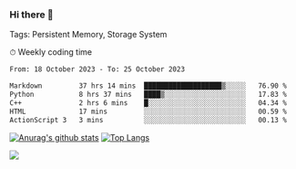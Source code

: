 ### Hi there 👋

Tags: Persistent Memory, Storage System

<!--

[![Anurag's github stats](https://github-readme-stats.vercel.app/api?username=wwyf)](https://github.com/anuraghazra/github-readme-stats)

[![Anurag's github stats](https://github-readme-stats.vercel.app/api?username=wwyf&count_private=true)](https://github.com/anuraghazra/github-readme-stats)


[![Top Langs](https://github-readme-stats.vercel.app/api/top-langs/?username=wwyf&count_private=true&&hide=jupyter%20notebook,html)](https://github.com/anuraghazra/github-readme-stats)



-->


⏱ Weekly coding time

<!--START_SECTION:waka-->

```txt
From: 18 October 2023 - To: 25 October 2023

Markdown         37 hrs 14 mins  ███████████████████▒░░░░░   76.90 %
Python           8 hrs 37 mins   ████▒░░░░░░░░░░░░░░░░░░░░   17.83 %
C++              2 hrs 6 mins    █░░░░░░░░░░░░░░░░░░░░░░░░   04.34 %
HTML             17 mins         ░░░░░░░░░░░░░░░░░░░░░░░░░   00.59 %
ActionScript 3   3 mins          ░░░░░░░░░░░░░░░░░░░░░░░░░   00.13 %
```

<!--END_SECTION:waka-->



[![Anurag's github stats](https://github-readme-stats.vercel.app/api?username=wwyf&count_private=true&show_icons=true&hide_border=true)](https://github.com/anuraghazra/github-readme-stats) [![Top Langs](https://github-readme-stats.vercel.app/api/top-langs/?username=wwyf&count_private=true&hide=jupyter%20notebook,html,OpenEdge%20ABL&langs_count=10&layout=compact&hide_border=true)](https://github.com/anuraghazra/github-readme-stats)

<!--

[![willianrod's wakatime stats](https://github-readme-stats.vercel.app/api/wakatime?username=wwyf)](https://github.com/anuraghazra/github-readme-stats)


-->

![](https://hit.yhype.me/github/profile?user_id=23121291)
